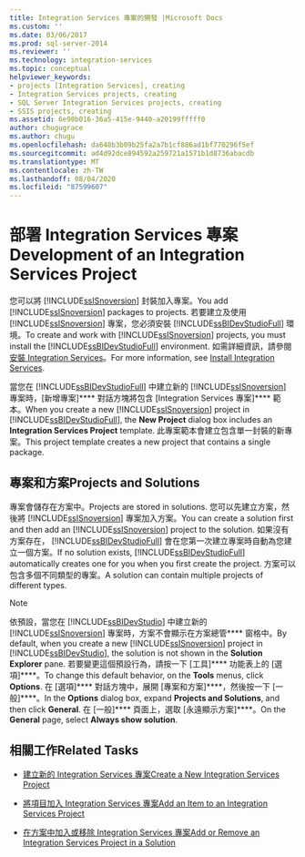 ```yaml
---
title: Integration Services 專案的開發 |Microsoft Docs
ms.custom: ''
ms.date: 03/06/2017
ms.prod: sql-server-2014
ms.reviewer: ''
ms.technology: integration-services
ms.topic: conceptual
helpviewer_keywords:
- projects [Integration Services], creating
- Integration Services projects, creating
- SQL Server Integration Services projects, creating
- SSIS projects, creating
ms.assetid: 6e90b016-36a5-415e-9440-a20199fffff0
author: chugugrace
ms.author: chugu
ms.openlocfilehash: da648b3b09b25fa2a7b1cf886ad1bf770296f5ef
ms.sourcegitcommit: ad4d92dce894592a259721a1571b1d8736abacdb
ms.translationtype: MT
ms.contentlocale: zh-TW
ms.lasthandoff: 08/04/2020
ms.locfileid: "87599607"
---
```

# <a name="development-of-an-integration-services-project"></a><span data-ttu-id="48269-102">部署 Integration Services 專案</span><span class="sxs-lookup"><span data-stu-id="48269-102">Development of an Integration Services Project</span></span>
  <span data-ttu-id="48269-103">您可以將 [!INCLUDE[ssISnoversion](../includes/ssisnoversion-md.md)] 封裝加入專案。</span><span class="sxs-lookup"><span data-stu-id="48269-103">You add [!INCLUDE[ssISnoversion](../includes/ssisnoversion-md.md)] packages to projects.</span></span> <span data-ttu-id="48269-104">若要建立及使用 [!INCLUDE[ssISnoversion](../includes/ssisnoversion-md.md)] 專案，您必須安裝 [!INCLUDE[ssBIDevStudioFull](../includes/ssbidevstudiofull-md.md)] 環境。</span><span class="sxs-lookup"><span data-stu-id="48269-104">To create and work with [!INCLUDE[ssISnoversion](../includes/ssisnoversion-md.md)] projects, you must install the [!INCLUDE[ssBIDevStudioFull](../includes/ssbidevstudiofull-md.md)] environment.</span></span> <span data-ttu-id="48269-105">如需詳細資訊，請參閱[安裝 Integration Services](install-windows/install-integration-services.md)。</span><span class="sxs-lookup"><span data-stu-id="48269-105">For more information, see [Install Integration Services](install-windows/install-integration-services.md).</span></span>  
  
 <span data-ttu-id="48269-106">當您在 [!INCLUDE[ssBIDevStudioFull](../includes/ssbidevstudiofull-md.md)] 中建立新的 [!INCLUDE[ssISnoversion](../includes/ssisnoversion-md.md)] 專案時，[新增專案]\*\*\*\* 對話方塊將包含 [Integration Services 專案]\*\*\*\* 範本。</span><span class="sxs-lookup"><span data-stu-id="48269-106">When you create a new [!INCLUDE[ssISnoversion](../includes/ssisnoversion-md.md)] project in [!INCLUDE[ssBIDevStudioFull](../includes/ssbidevstudiofull-md.md)], the **New Project** dialog box includes an **Integration Services Project** template.</span></span> <span data-ttu-id="48269-107">此專案範本會建立包含單一封裝的新專案。</span><span class="sxs-lookup"><span data-stu-id="48269-107">This project template creates a new project that contains a single package.</span></span>  
  
## <a name="projects-and-solutions"></a><span data-ttu-id="48269-108">專案和方案</span><span class="sxs-lookup"><span data-stu-id="48269-108">Projects and Solutions</span></span>  
 <span data-ttu-id="48269-109">專案會儲存在方案中。</span><span class="sxs-lookup"><span data-stu-id="48269-109">Projects are stored in solutions.</span></span> <span data-ttu-id="48269-110">您可以先建立方案，然後將 [!INCLUDE[ssISnoversion](../includes/ssisnoversion-md.md)] 專案加入方案。</span><span class="sxs-lookup"><span data-stu-id="48269-110">You can create a solution first and then add an [!INCLUDE[ssISnoversion](../includes/ssisnoversion-md.md)] project to the solution.</span></span> <span data-ttu-id="48269-111">如果沒有方案存在， [!INCLUDE[ssBIDevStudioFull](../includes/ssbidevstudiofull-md.md)] 會在您第一次建立專案時自動為您建立一個方案。</span><span class="sxs-lookup"><span data-stu-id="48269-111">If no solution exists, [!INCLUDE[ssBIDevStudioFull](../includes/ssbidevstudiofull-md.md)] automatically creates one for you when you first create the project.</span></span> <span data-ttu-id="48269-112">方案可以包含多個不同類型的專案。</span><span class="sxs-lookup"><span data-stu-id="48269-112">A solution can contain multiple projects of different types.</span></span>  
  
> [!NOTE]  
>  <span data-ttu-id="48269-113">依預設，當您在 [!INCLUDE[ssBIDevStudio](../includes/ssbidevstudio-md.md)] 中建立新的 [!INCLUDE[ssISnoversion](../includes/ssisnoversion-md.md)] 專案時，方案不會顯示在方案總管\*\*\*\* 窗格中。</span><span class="sxs-lookup"><span data-stu-id="48269-113">By default, when you create a new [!INCLUDE[ssISnoversion](../includes/ssisnoversion-md.md)] project in [!INCLUDE[ssBIDevStudio](../includes/ssbidevstudio-md.md)], the solution is not shown in the **Solution Explorer** pane.</span></span> <span data-ttu-id="48269-114">若要變更這個預設行為，請按一下 [工具]\*\*\*\* 功能表上的 [選項]\*\*\*\*。</span><span class="sxs-lookup"><span data-stu-id="48269-114">To change this default behavior, on the **Tools** menus, click **Options**.</span></span> <span data-ttu-id="48269-115">在 [選項]\*\*\*\* 對話方塊中，展開 [專案和方案]\*\*\*\*，然後按一下 [一般]\*\*\*\*。</span><span class="sxs-lookup"><span data-stu-id="48269-115">In the **Options** dialog box, expand **Projects and Solutions**, and then click **General**.</span></span> <span data-ttu-id="48269-116">在 [一般]\*\*\*\* 頁面上，選取 [永遠顯示方案]\*\*\*\*。</span><span class="sxs-lookup"><span data-stu-id="48269-116">On the **General** page, select **Always show solution**.</span></span>  
  
## <a name="related-tasks"></a><span data-ttu-id="48269-117">相關工作</span><span class="sxs-lookup"><span data-stu-id="48269-117">Related Tasks</span></span>  
  
-   [<span data-ttu-id="48269-118">建立新的 Integration Services 專案</span><span class="sxs-lookup"><span data-stu-id="48269-118">Create a New Integration Services Project</span></span>](../../2014/integration-services/create-a-new-integration-services-project.md)  
  
-   [<span data-ttu-id="48269-119">將項目加入 Integration Services 專案</span><span class="sxs-lookup"><span data-stu-id="48269-119">Add an Item to an Integration Services Project</span></span>](../../2014/integration-services/add-an-item-to-an-integration-services-project.md)  
  
-   [<span data-ttu-id="48269-120">在方案中加入或移除 Integration Services 專案</span><span class="sxs-lookup"><span data-stu-id="48269-120">Add or Remove an Integration Services Project in a Solution</span></span>](../../2014/integration-services/add-or-remove-an-integration-services-project-in-a-solution.md)  
  
  
